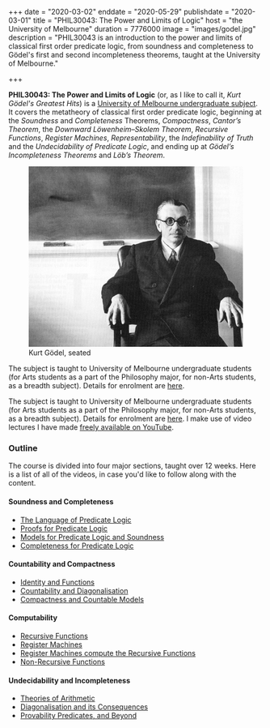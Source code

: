 +++
date = "2020-03-02"
enddate = "2020-05-29"
publishdate = "2020-03-01"
title = "PHIL30043: The Power and Limits of Logic"
host = "the University of Melbourne"
duration = 7776000
image = "images/godel.jpg"
description = "PHIL30043 is an introduction to the power and limits of classical first order predicate logic, from soundness and completeness to G&ouml;del's first and second incompleteness theorems, taught at the University of Melbourne." 

+++

**<span class="caps">PHIL30043</span>: The Power and Limits of Logic** (or, as I like to call it, <em>Kurt G&ouml;del's Greatest Hits</em>) is a [University of Melbourne undergraduate subject](https://handbook.unimelb.edu.au/view/2020/PHIL30043). It covers the metatheory of classical first order predicate logic, beginning at the *Soundness* and *Completeness* Theorems, *Compactness*, *Cantor&rsquo;s Theorem*, the *Downward L&ouml;wenheim&ndash;Skolem Theorem*, *Recursive Functions*, *Register Machines*, *Representability*, the *Indefinability of Truth* and the *Undecidability of Predicate Logic*, and ending up at *G&ouml;del&rsquo;s Incompleteness Theorems* and *L&ouml;b&rsquo;s Theorem*.

<figure>
	<img src="/images/godel.jpg" alt="Kurt Godel, seated">
	<figcaption>Kurt Gödel, seated</figcaption>
</figure>

The subject is taught to University of Melbourne undergraduate students (for Arts students as a part of the Philosophy major, for non-Arts students, as a breadth subject). Details for enrolment are [here](https://handbook.unimelb.edu.au/view/2020/PHIL30043). 

The subject is taught to University of Melbourne undergraduate students (for Arts students as a part of the Philosophy major, for non-Arts students, as a breadth subject). Details for enrolment are [here](https://handbook.unimelb.edu.au/view/2020/PHIL30043). I make use of video lectures I have made [freely available on YouTube](https://www.youtube.com/playlist?list=PLvROQ_RldgC8KYmkQsF_zKqAXD_Xphr9n).

### Outline

The course is divided into four major sections, taught over 12 weeks. Here is a list of all of the videos, in case you'd like to follow along with the content.

#### Soundness and Completeness

* [The Language of Predicate Logic](https://www.youtube.com/watch?v=qTAcRSnObdw&list=PLvROQ_RldgC8KYmkQsF_zKqAXD_Xphr9n&index=2&t=0s)
* [Proofs for Predicate Logic](https://www.youtube.com/watch?v=JMOTYyHnkt8&list=PLvROQ_RldgC8KYmkQsF_zKqAXD_Xphr9n&index=3&t=0s)
*  [Models for Predicate Logic and Soundness](https://www.youtube.com/watch?v=1p0oTY6I-Yw&list=PLvROQ_RldgC8KYmkQsF_zKqAXD_Xphr9n&index=4&t=0s)
* [Completeness for Predicate Logic](https://www.youtube.com/watch?v=58k6dNrvBoU&list=PLvROQ_RldgC8KYmkQsF_zKqAXD_Xphr9n&index=5&t=0s)

#### Countability and Compactness

* [Identity and Functions](https://www.youtube.com/watch?v=eI-i8jpcd_o&list=PLvROQ_RldgC8KYmkQsF_zKqAXD_Xphr9n&index=6&t=0s)
* [Countability and Diagonalisation](https://www.youtube.com/watch?v=NJgmRvKFGDc&list=PLvROQ_RldgC8KYmkQsF_zKqAXD_Xphr9n&index=7&t=0s)
* [Compactness and Countable Models](https://www.youtube.com/watch?v=f-iTL4wWa8k&list=PLvROQ_RldgC8KYmkQsF_zKqAXD_Xphr9n&index=8&t=0s)

#### Computability
* [Recursive Functions](https://www.youtube.com/watch?v=83zBUpKm0GM&list=PLvROQ_RldgC8KYmkQsF_zKqAXD_Xphr9n&index=9&t=0s)
* [Register Machines](https://www.youtube.com/watch?v=04ol2ZkZuUk&list=PLvROQ_RldgC8KYmkQsF_zKqAXD_Xphr9n&index=10&t=0s)
* [Register Machines compute the Recursive Functions](https://www.youtube.com/watch?v=8rUGLIubpl0&list=PLvROQ_RldgC8KYmkQsF_zKqAXD_Xphr9n&index=11&t=0s)
* [Non-Recursive Functions](https://www.youtube.com/watch?v=olAiZHi4ra0&list=PLvROQ_RldgC8KYmkQsF_zKqAXD_Xphr9n&index=12&t=0s)

#### Undecidability and Incompleteness
* [Theories of Arithmetic](https://www.youtube.com/watch?v=btRjkOm0HFA&list=PLvROQ_RldgC8KYmkQsF_zKqAXD_Xphr9n&index=13&t=0s)
* [Diagonalisation and its Consequences](https://www.youtube.com/watch?v=gxZgiEllHJE&list=PLvROQ_RldgC8KYmkQsF_zKqAXD_Xphr9n&index=14&t=0s)
* [Provability Predicates, and Beyond](https://www.youtube.com/watch?v=3gQWRaXhPWE&list=PLvROQ_RldgC8KYmkQsF_zKqAXD_Xphr9n&index=15&t=0s)



